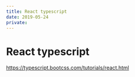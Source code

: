 ```yaml
---
title: React typescript
date: 2019-05-24
private:
---
```

# React typescript
https://typescript.bootcss.com/tutorials/react.html